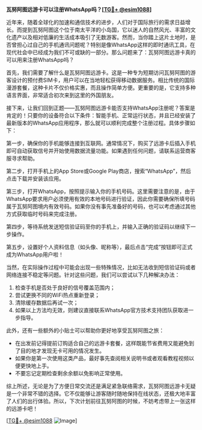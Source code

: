 **瓦努阿图远游卡可以注册WhatsApp吗？[[TG💪+ @esim1088](https://t.me/s/esim1088)]**

近年来，随着全球化的加速和通信技术的进步，人们对于国际旅行的需求日益增长。而提到瓦努阿图这个位于南太平洋的小岛国，它以迷人的自然风光、丰富的文化遗产以及相对低廉的生活成本吸引了无数游客。然而，当你踏上这片土地时，是否曾担心过自己的手机通讯问题呢？特别是像WhatsApp这样的即时通讯工具，在现代社会中已经成为我们不可或缺的一部分。那么问题来了：瓦努阿图远游卡真的可以用来注册WhatsApp吗？

首先，我们需要了解什么是瓦努阿图远游卡。这是一种专为短期访问瓦努阿图的游客设计的预付费SIM卡，用户可以在当地轻松获得移动数据服务。相比传统的国际漫游套餐，这种卡片不仅价格实惠，而且操作简单方便。更重要的是，它支持多种语言界面，非常适合初次来到这里的外国朋友。

接下来，让我们回到正题——瓦努阿图远游卡能否支持WhatsApp注册呢？答案是肯定的！只要你的设备符合以下条件：智能手机、正常运行状态，并且已经安装了最新版本的WhatsApp应用程序，那么就可以顺利完成整个注册过程。具体步骤如下：

第一步，确保你的手机能够连接到互联网。通常情况下，购买了远游卡后插入手机即可自动获取信号并开始使用数据流量功能。如果遇到任何问题，请联系运营商客服寻求帮助。

第二步，打开手机上的App Store或Google Play商店，搜索“WhatsApp”，然后点击下载并安装该应用。

第三步，打开WhatsApp，按照提示输入你的手机号码。这里需要注意的是，由于WhatsApp要求用户必须使用有效的本地号码进行验证，因此你需要确保所填号码属于瓦努阿图境内有效号码。如果你没有事先准备好的号码，也可以考虑通过其他方式获取临时号码来完成注册。

第四步，等待系统发送短信验证码至你的手机上，并输入正确的验证码以继续下一步操作。

第五步，设置好个人资料信息（如头像、昵称等），最后点击“完成”按钮即可正式成为WhatsApp用户啦！

当然，在实际操作过程中可能会出现一些特殊情况，比如无法收到短信验证码或者网络连接不稳定等问题。针对这些问题，我们可以尝试以下几种解决办法：

1. 检查手机是否处于良好的信号覆盖范围内；
2. 尝试更换不同的WiFi热点重新登录；
3. 清除缓存数据后再试一次；
4. 如果以上方法均无效，则建议直接联系WhatsApp官方技术支持团队获取进一步指导。

此外，还有一些额外的小贴士可以帮助你更好地享受瓦努阿图之旅：

- 在出发前记得提前订购适合自己的远游卡套餐，这样既能节省费用又能避免到了目的地才发现无卡可用的情况发生。
- 如果你是第一次使用这类产品，最好事先查阅相关说明书或者观看教程视频以便更快地上手。
- 不要忘记定期检查剩余余额以免影响正常使用。

综上所述，无论是为了方便日常交流还是满足紧急联络需求，瓦努阿图远游卡无疑是一个非常不错的选择。它不仅能够让游客随时随地保持在线状态，还极大地丰富了人们的出行体验。所以，下次计划前往瓦努阿图的时候，不妨考虑带上一张这样的远游卡吧！

[[TG💪+ @esim1088](https://t.me/s/esim1088) ![Image](https://i.postimg.cc/4NQfJmqS/Snipaste-2025-05-13-00-14-12.png)]